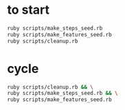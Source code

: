 # to start
```bash
ruby scripts/make_steps_seed.rb
ruby scripts/make_features_seed.rb
ruby scripts/cleanup.rb
```

# cycle
``` bash
ruby scripts/cleanup.rb && \
ruby scripts/make_steps_seed.rb && \
ruby scripts/make_features_seed.rb
```

